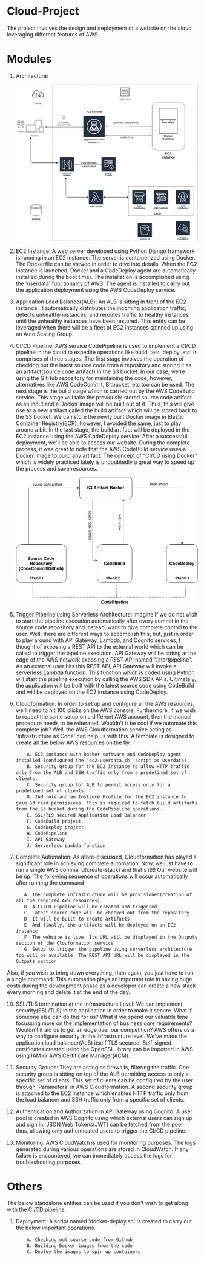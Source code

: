 # Cloud-Project
The project involves the design and deployment of a website on the cloud leveraging different features of AWS.

# Modules
1. Architecture:



      ![alt text](https://github.com/ramos-04/cloud-project/blob/master/images/architecture.png)


2. EC2 Instance:
A web server developed using Python Django framework is running in an EC2 instance. The server is containerized using Docker. The Dockerfile can be viewed in order to dive into details. When the EC2 instance is launched, Docker and a CodeDeploy agent are automatically installed(during the boot time). The installation is accomplished using the 'userdata' functionality of AWS. The agent is installed to carry out the application deployment using the AWS CodeDeploy service.

3. Application Load Balancer(ALB): 
An ALB is sitting in front of the EC2 instance. It automatically distributes the incoming application traffic, detects unhealthy instances, and reroutes traffic to healthy instances until the unhealthy instances have been restored. This entity can be leveraged when there will be a fleet of EC2 instances spinned up using an Auto Scaling Group. 

6. CI/CD Pipeline:
AWS service CodePipeline is used to implement a CI/CD pipeline in the cloud to expedite operations like build, test, deploy, etc. It comprises of three stages. The first stage involves the operation of checking out the latest source code from a repository and storing it as an artifact(source code artifact) in the S3 bucket. In our case, we're using the GitHub repository for maintaining the code, however, alternatives like AWS CodeCommit, Bitbucket, etc too can be used. The next stage is the build stage which is carried out by the AWS CodeBuild service. This stage will take the previously-stored source code artifact as an input and a Docker image will be built out of it. Thus, this will give rise to a new artifact called the build artifact which will be stored back to the S3 bucket. We can store the newly built Docker image in Elastic Container Registry(ECR), however, I avoided the same, just to play around a bit. In the last stage, the build artifact will be deployed in the EC2 instance using the AWS CodeDeploy service. After a successful deployment, we'll be able to access our website. During the complete process, it was great to note that the AWS CodeBuild service uses a Docker image to build any artifact. The concept of "CI/CD using Docker" which is widely practiced lately is undoubtedly a great way to speed up the process and save resources.  


   ![alt text](https://github.com/ramos-04/cloud-project/blob/master/images/AWS-CICD-Pipeline.png)


7. Trigger Pipeline using Serverless Architecture:
Imagine if we do not wish to start the pipeline execution automatically after every commit in the source code repository and instead, want to give complete control to the user. Well, there are different ways to accomplish this, but, just in order to play around with API Gateway, Lambda, and Cognito services, I thought of exposing a REST API to the external world which can be called to trigger the pipeline execution. API Gateway will be sitting at the edge of the AWS network exposing a REST API named "/startpipeline". As an external user hits this REST API, API Gateway will invoke a serverless Lambda function. This function which is coded using Python will start the pipeline execution by calling the AWS SDK APIs. Ultimately, the application will be built with the latest source code using CodeBuild and will be deployed on the EC2 instance using CodeDeploy.   

8. Cloudformation:
In order to set up and configure all the AWS resources, we'll need to hit 100 clicks on the AWS console. Furthermore, if we wish to repeat the same setup on a different AWS account, then the manual procedure needs to be reiterated. Wouldn't it be cool if we automate this complete job? Well, the AWS Cloudformation service acting as 'Infrastructure as Code' can help us with this. A template is designed to create all the below AWS resources on the fly.

           A. EC2 instance with Docker software and CodeDeploy agent installed (configured the 'ec2-userdata.sh' script as userdata)
           B. Security group for the EC2 instance to allow HTTP traffic only from the ALB and SSH traffic only from a predefined set of clients. 
           C. Security group for ALB to permit access only for a predefined set of clients.
           D. IAM role and an Instance Profile for the EC2 instance to gain S3 read permissions. This is required to fetch build artifacts from the S3 bucket during the CodePipeline operations.
           E. SSL/TLS secured Application Load Balancer
           F. CodeBuild project 
           G. CodeDeploy project 
           H. CodePipeline
           I. API Gateway
           J. Serverless Lambda function
           
9. Complete Automation:
As afore-discussed, Cloudformation has played a significant role in achieving complete automation. Now, we just have to run a single AWS command(create-stack) and that's it!!! Our website will be up. The following sequence of operations will occur automatically after running the command-

          A. The complete infrastructure will be provisioned(creation of all the required AWS resources)
          B. A CI/CD Pipeline will be created and triggered
          C. Latest source code will be checked out from the repository
          D. It will be built to create artifacts
          E. And finally, the artifacts will be deployed on an EC2 instance
          F. The website is live. Its URL will be displayed in the Outputs section of the Clouformation service
          G. Setup to trigger the pipeline using serverless architecture too will be available. The REST API URL will be displayed in the Outputs section
          
Also, if you wish to bring down everything, then again, you just have to run a single command. This automation plays an important role in saving huge costs during the development phase as a developer can create a new stack every morning and delete it at the end of the day.
         
10. SSL/TLS termination at the Infrastructure Level:
We can implement security(SSL/TLS) in the application in order to make it secure. What if someone else can do this for us? What if we spend our valuable time focussing more on the implementation of business core requirements? Wouldn't it aid us to get an edge over our competition? AWS offers us a way to configure security at the infrastructure level. We've made the application load balancer(ALB) itself TLS secured. Self-signed certificates created using the OpenSSL library can be imported in AWS using IAM or AWS Certificate Manager(ACM).     

11. Security Groups:
They are acting as firewalls, filtering the traffic. One security group is sitting on top of the ALB permitting access to only a specific set of clients. This set of clients can be configured by the user through 'Parameters' in AWS Cloudformation. A second security group is attached to the EC2 instance which enables HTTP traffic only from the load balancer and SSH traffic only from a specific set of clients. 

12. Authentication and Authorization in API Gateway using Cognito:
A user pool is created in AWS Cognito using which external users can sign up and sign in. JSON Web Tokens(JWT) can be fetched from the pool, thus, allowing only authenticated users to trigger the CI/CD pipeline. 

13. Monitoring:
AWS CloudWatch is used for monitoring purposes. The logs generated during various operations are stored in CloudWatch. If any failure is encountered, we can immediately access the logs for troubleshooting purposes.


# Others
The below standalone entities can be used if you don't wish to get along with the CI/CD pipeline.

1. Deployment:
A script named 'docker-deploy.sh' is created to carry out the below important operations.

           A. Checking out source code from Github
           B. Building Docker images from the code
           C. Deploy the images to spin up containers

